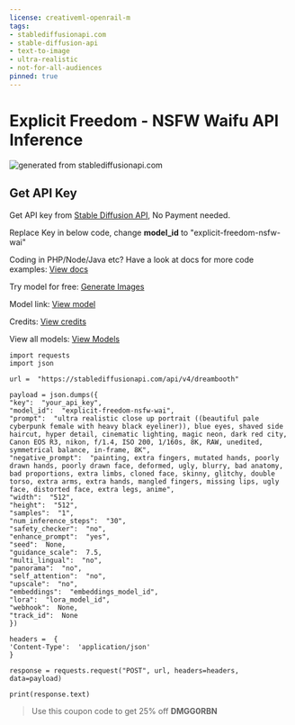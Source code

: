 ```yaml
---
license: creativeml-openrail-m
tags:
- stablediffusionapi.com
- stable-diffusion-api
- text-to-image
- ultra-realistic
- not-for-all-audiences
pinned: true
---
```


# Explicit Freedom - NSFW Waifu API Inference

![generated from stablediffusionapi.com](https://cdn2.stablediffusionapi.com/generations/0-287d3f17-d441-4fb2-ac79-41000988d341.png)
## Get API Key

Get API key from [Stable Diffusion API](http://stablediffusionapi.com/), No Payment needed. 

Replace Key in below code, change **model_id**  to "explicit-freedom-nsfw-wai"

Coding in PHP/Node/Java etc? Have a look at docs for more code examples: [View docs](https://stablediffusionapi.com/docs)

Try model for free: [Generate Images](https://stablediffusionapi.com/models/explicit-freedom-nsfw-wai)

Model link: [View model](https://stablediffusionapi.com/models/explicit-freedom-nsfw-wai)

Credits: [View credits](https://civitai.com/?query=Explicit%20Freedom%20-%20NSFW%20Waifu)

View all models: [View Models](https://stablediffusionapi.com/models)

    import requests  
    import json  
      
    url =  "https://stablediffusionapi.com/api/v4/dreambooth"  
      
    payload = json.dumps({  
    "key":  "your_api_key",  
    "model_id":  "explicit-freedom-nsfw-wai",  
    "prompt":  "ultra realistic close up portrait ((beautiful pale cyberpunk female with heavy black eyeliner)), blue eyes, shaved side haircut, hyper detail, cinematic lighting, magic neon, dark red city, Canon EOS R3, nikon, f/1.4, ISO 200, 1/160s, 8K, RAW, unedited, symmetrical balance, in-frame, 8K",  
    "negative_prompt":  "painting, extra fingers, mutated hands, poorly drawn hands, poorly drawn face, deformed, ugly, blurry, bad anatomy, bad proportions, extra limbs, cloned face, skinny, glitchy, double torso, extra arms, extra hands, mangled fingers, missing lips, ugly face, distorted face, extra legs, anime",  
    "width":  "512",  
    "height":  "512",  
    "samples":  "1",  
    "num_inference_steps":  "30",  
    "safety_checker":  "no",  
    "enhance_prompt":  "yes",  
    "seed":  None,  
    "guidance_scale":  7.5,  
    "multi_lingual":  "no",  
    "panorama":  "no",  
    "self_attention":  "no",  
    "upscale":  "no",  
    "embeddings":  "embeddings_model_id",  
    "lora":  "lora_model_id",  
    "webhook":  None,  
    "track_id":  None  
    })  
      
    headers =  {  
    'Content-Type':  'application/json'  
    }  
      
    response = requests.request("POST", url, headers=headers, data=payload)  
      
    print(response.text)

> Use this coupon code to get 25% off **DMGG0RBN**